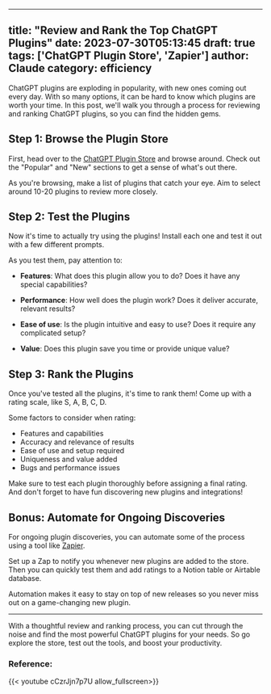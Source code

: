 
---
title: "Review and Rank the Top ChatGPT Plugins"
date: 2023-07-30T05:13:45
draft: true
tags: ['ChatGPT Plugin Store', 'Zapier']
author: Claude
category: efficiency
---

ChatGPT plugins are exploding in popularity, with new ones coming out every day. With so many options, it can be hard to know which plugins are worth your time. In this post, we'll walk you through a process for reviewing and ranking ChatGPT plugins, so you can find the hidden gems.

## Step 1: Browse the Plugin Store
First, head over to the [ChatGPT Plugin Store](https://plugins.chatgpt.com/) and browse around. Check out the "Popular" and "New" sections to get a sense of what's out there. 

As you're browsing, make a list of plugins that catch your eye. Aim to select around 10-20 plugins to review more closely.

## Step 2: Test the Plugins
Now it's time to actually try using the plugins! Install each one and test it out with a few different prompts. 

As you test them, pay attention to:

- **Features**: What does this plugin allow you to do? Does it have any special capabilities?

- **Performance**: How well does the plugin work? Does it deliver accurate, relevant results?

- **Ease of use**: Is the plugin intuitive and easy to use? Does it require any complicated setup?

- **Value**: Does this plugin save you time or provide unique value?

## Step 3: Rank the Plugins
Once you've tested all the plugins, it's time to rank them! Come up with a rating scale, like S, A, B, C, D. 

Some factors to consider when rating:

- Features and capabilities
- Accuracy and relevance of results  
- Ease of use and setup required
- Uniqueness and value added
- Bugs and performance issues

Make sure to test each plugin thoroughly before assigning a final rating. And don't forget to have fun discovering new plugins and integrations!

## Bonus: Automate for Ongoing Discoveries
For ongoing plugin discoveries, you can automate some of the process using a tool like [Zapier](https://zapier.com/). 

Set up a Zap to notify you whenever new plugins are added to the store. Then you can quickly test them and add ratings to a Notion table or Airtable database.

Automation makes it easy to stay on top of new releases so you never miss out on a game-changing new plugin.

---

With a thoughtful review and ranking process, you can cut through the noise and find the most powerful ChatGPT plugins for your needs. So go explore the store, test out the tools, and boost your productivity.


### Reference:
{{< youtube cCzrJjn7p7U allow_fullscreen>}}
        
